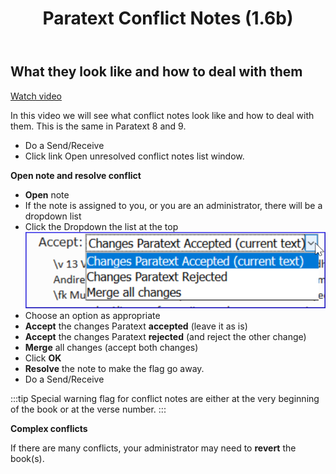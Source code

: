 ﻿---
title: Paratext Conflict Notes (1.6b)
---
## What they look like and how to deal with them
[Watch video](https://vimeo.com/438192934)

In this video we will see what conflict notes look like and how to deal with them. This is the same in Paratext 8 and 9.

-  Do a Send/Receive
-  Click link Open unresolved conflict notes list window.

**Open note and resolve conflict**

-  **Open** note
-  If the note is assigned to you, or you are an administrator, there will be a dropdown list
-  Click the Dropdown the list at the top  
    ![](../../media/caa259a525d2752d85cb2e387a16e1d0.png)
-  Choose an option as appropriate
-  **Accept** the changes Paratext **accepted** (leave it as is)
-  **Accept** the changes Paratext **rejected** (and reject the other change)
-  **Merge** all changes (accept both changes)
-  Click **OK**
-  **Resolve** the note to make the flag go away.
-  Do a Send/Receive

:::tip
Special warning flag for conflict notes are either at the very beginning of the book or at the verse number.
:::

**Complex conflicts**

If there are many conflicts, your administrator may need to **revert** the book(s).
